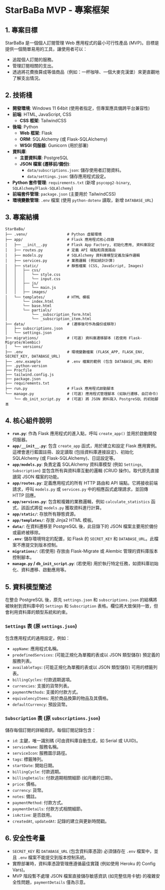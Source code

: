 # StarBaBa MVP - 專案框架

## 1. 專案目標

StarBaBa 是一個個人訂閱管理 Web 應用程式的最小可行性產品 (MVP)。目標是提供一個簡單易用的工具，讓使用者可以：
- 追蹤個人訂閱的服務。
- 管理訂閱相關的支出。
- 透過將花費換算成等值商品（例如：一杯咖啡、一個大麥克漢堡）來更直觀地了解支出情況。

## 2. 技術棧

- **開發環境**: Windows 11 64bit (使用者指定，但專案應具備跨平台兼容性)
- **前端**: HTML, JavaScript, CSS
    - **CSS 框架**: TailwindCSS
- **後端**: Python
    - **Web 框架**: Flask
    - **ORM**: SQLAlchemy (或 Flask-SQLAlchemy)
    - **WSGI 伺服器**: Gunicorn (用於部署)
- **資料庫**:
    - **主要資料庫**: PostgreSQL
    - **JSON 檔案 (遷移前/備份)**:
        - `data/subscriptions.json`: 儲存使用者訂閱資料。
        - `data/settings.json`: 儲存應用程式設定。
- **Python 套件管理**: `requirements.txt` (新增 `psycopg2-binary`, `SQLAlchemy`/`Flask-SQLAlchemy`)
- **前端套件管理**: `package.json` (主要用於 TailwindCSS)
- **環境變數管理**: `.env` 檔案 (使用 `python-dotenv` 讀取，新增 `DATABASE_URL`)

## 3. 專案結構

```
StarBaBa/
├── .venv/                  # Python 虛擬環境
├── app/                    # Flask 應用程式核心目錄
│   ├── __init__.py         # Flask App Factory, 初始化應用, 資料庫設定
│   ├── routes.py           # 定義 API 端點和頁面路由
│   ├── models.py           # SQLAlchemy 資料庫模型定義及操作邏輯
│   ├── services.py         # 業務邏輯 (例如統計計算)
│   ├── static/             # 靜態檔案 (CSS, JavaScript, Images)
│   │   ├── css/
│   │   │   └── style.css
│   │   │   └── input.css
│   │   ├── js/
│   │   │   └── main.js
│   │   ├── images/
│   └── templates/          # HTML 模板
│       └── index.html
│       └── base.html
│       └── partials/
│           └── _subscription_form.html
│           └── _subscription_item.html
├── data/                   # (遷移後可作為備份或移除)
│   ├── subscriptions.json
│   └── settings.json
├── migrations/             # (可選) 資料庫遷移腳本 (若使用 Flask-Migrate/Alembic)
│   └── versions/
├── .env                    # 環境變數檔案 (FLASK_APP, FLASK_ENV, SECRET_KEY, DATABASE_URL)
├── .env.example            # .env 檔案的範例 (包含 DATABASE_URL 範例)
├── .python-version
├── Procfile
├── tailwind.config.js
├── package.json
├── requirements.txt
├── run.py                  # Flask 應用程式啟動腳本
└── manage.py               # (可選) 應用程式管理腳本 (如執行遷移、自訂命令)
    └── db_init_script.py   # (可選) 將 JSON 資料寫入 PostgreSQL 的初始腳本
```

## 4. 核心組件說明

- **`run.py`**: 作為 Flask 應用程式的進入點，呼叫 `create_app()` 並用於啟動開發伺服器。
- **`app/__init__.py`**: 包含 `create_app` 函式，用於建立和設定 Flask 應用實例。這裡會進行藍圖註冊、設定讀取 (包括資料庫連接設定)、初始化 SQLAlchemy (或 Flask-SQLAlchemy)、日誌設定等。
- **`app/models.py`**: 負責定義 SQLAlchemy 資料庫模型 (例如 `Settings`, `Subscription`) 並包含所有與資料庫互動的邏輯 (CRUD 操作)。取代原先直接讀寫 JSON 檔案的功能。
- **`app/routes.py`**: 定義應用程式的所有 HTTP 路由和 API 端點。它將接收前端請求，呼叫 `models.py` 或 `services.py` 中的相應函式處理請求，並回傳 HTTP 回應。
- **`app/services.py`**: 包含較複雜的業務邏輯，例如 `calculate_statistics` 函式，該函式將從 `models.py` 獲取資料進行計算。
- **`app/static/`**: 存放所有靜態資源。
- **`app/templates/`**: 存放 Jinja2 HTML 模板。
- **`data/`**: 在資料遷移至 PostgreSQL 後，此目錄下的 JSON 檔案主要用於備份或最終被移除。
- **`.env`**: 儲存環境特定的配置，如 Flask 的 `SECRET_KEY` 和 `DATABASE_URL`。此檔案不應提交到版本控制。
- **`migrations/`**: (若使用) 存放由 Flask-Migrate 或 Alembic 管理的資料庫版本控制腳本。
- **`manage.py` / `db_init_script.py`**: (若使用) 用於執行特定任務，如資料庫初始化、資料遷移、啟動應用等。

## 5. 資料模型簡述

在整合 PostgreSQL 後，原先 `settings.json` 和 `subscriptions.json` 的結構將被映射到資料庫中的 `Settings` 和 `Subscription` 表格。欄位將大致保持一致，但會利用資料庫的類型系統和約束。

### `Settings` 表 (原 `settings.json`)
包含應用程式的通用設定，例如：
- `appName`: 應用程式名稱。
- `predefinedServices`: (可能正規化為單獨的表或以 JSON 類型儲存) 預定義的服務列表。
- `availableTags`: (可能正規化為單獨的表或以 JSON 類型儲存) 可用的標籤列表。
- `billingCycles`: 付款週期選項。
- `currencies`: 支援的貨幣列表。
- `paymentMethods`: 支援的付款方式。
- `equivalencyItems`: 用於商品換算的物品及其價格。
- `defaultCurrency`: 預設貨幣。

### `Subscription` 表 (原 `subscriptions.json`)
儲存每個訂閱的詳細資訊，每個訂閱記錄包含：
- `id`: 主鍵，唯一識別碼 (可由資料庫自動生成，如 Serial 或 UUID)。
- `serviceName`: 服務名稱。
- `serviceIcon`: 服務圖示路徑。
- `tags`: 標籤陣列。
- `startDate`: 開始日期。
- `billingCycle`: 付款週期。
- `billingDetails`: 付款週期相關細節 (如月繳的日期)。
- `price`: 價格。
- `currency`: 貨幣。
- `notes`: 備註。
- `paymentMethod`: 付款方式。
- `paymentDetails`: 付款方式相關細節。
- `isActive`: 是否啟用。
- `createdAt`, `updatedAt`: 記錄的建立與更新時間戳。

## 6. 安全性考量
- `SECRET_KEY` 和 `DATABASE_URL` (包含資料庫憑證) 必須儲存在 `.env` 檔案中，並且 `.env` 檔案不能提交到版本控制系統。
- 實際部署時，資料庫憑證管理應遵循最佳實踐 (例如使用 Heroku 的 Config Vars)。
- MVP 階段暫不處理 JSON 檔案直接儲存敏感資訊 (如完整信用卡號) 的複雜安全性問題，`paymentDetails` 僅為示意。 